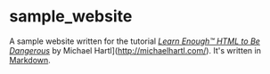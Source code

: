 # sample_website
A sample website written for the tutorial [*Learn Enough™ HTML to Be Dangerous*](https://www.learnenough.com/html-tutorial) by Michael Hartl](http://michaelhartl.com/). It's written in [Markdown](daringfireball.net/projects/markdown/).
